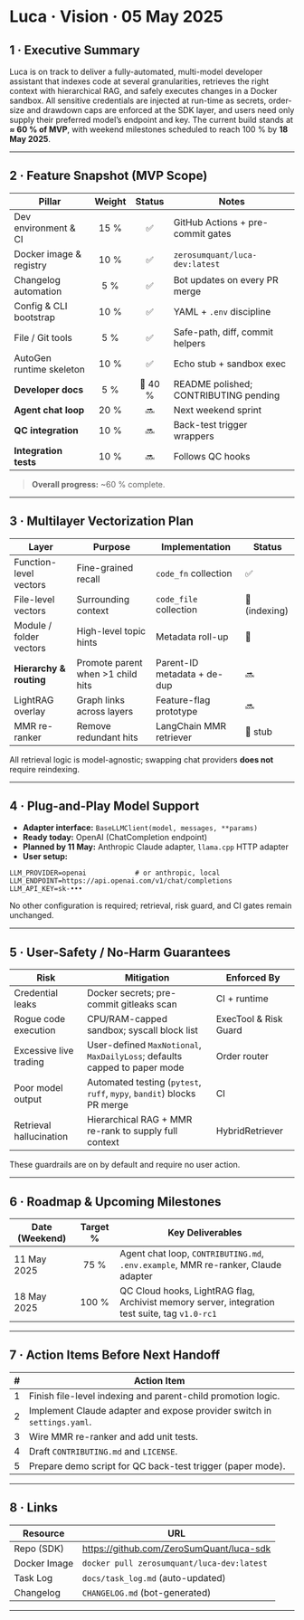 # Luca · Vision · 05 May 2025

## 1 · Executive Summary

Luca is on track to deliver a fully-automated, multi-model developer assistant that indexes code at several granularities, retrieves the right context with hierarchical RAG, and safely executes changes in a Docker sandbox. All sensitive credentials are injected at run-time as secrets, order-size and drawdown caps are enforced at the SDK layer, and users need only supply their preferred model’s endpoint and key. The current build stands at **≈ 60 % of MVP**, with weekend milestones scheduled to reach 100 % by **18 May 2025**.

---

## 2 · Feature Snapshot (MVP Scope)

| Pillar | Weight | Status | Notes |
|--------|:-----:|:------:|-------|
| Dev environment & CI | 15 % | ✅ | GitHub Actions + pre-commit gates |
| Docker image & registry | 10 % | ✅ | `zerosumquant/luca-dev:latest` |
| Changelog automation | 5 % | ✅ | Bot updates on every PR merge |
| Config & CLI bootstrap | 10 % | ✅ | YAML + `.env` discipline |
| File / Git tools | 5 % | ✅ | Safe-path, diff, commit helpers |
| AutoGen runtime skeleton | 10 % | ✅ | Echo stub + sandbox exec |
| **Developer docs** | 5 % | 🔄 40 % | README polished; CONTRIBUTING pending |
| **Agent chat loop** | 20 % | 🔜 | Next weekend sprint |
| **QC integration** | 10 % | 🔜 | Back-test trigger wrappers |
| **Integration tests** | 10 % | 🔜 | Follows QC hooks |

> **Overall progress:** ~60 % complete.

---

## 3 · Multilayer Vectorization Plan

| Layer | Purpose | Implementation | Status |
|-------|---------|----------------|--------|
| Function-level vectors | Fine-grained recall | `code_fn` collection | ✅ |
| File-level vectors | Surrounding context | `code_file` collection | 🔄 (indexing) |
| Module / folder vectors | High-level topic hints | Metadata roll-up | 🔄 |
| **Hierarchy & routing** | Promote parent when >1 child hits | Parent-ID metadata + de-dup | 🔜 |
| LightRAG overlay | Graph links across layers | Feature-flag prototype | 🔜 |
| MMR re-ranker | Remove redundant hits | LangChain MMR retriever | 🔄 stub |

All retrieval logic is model-agnostic; swapping chat providers **does not** require reindexing.

---

## 4 · Plug-and-Play Model Support

* **Adapter interface:** `BaseLLMClient(model, messages, **params)`
* **Ready today:** OpenAI (ChatCompletion endpoint)
* **Planned by 11 May:** Anthropic Claude adapter, `llama.cpp` HTTP adapter
* **User setup:**

```env
LLM_PROVIDER=openai            # or anthropic, local
LLM_ENDPOINT=https://api.openai.com/v1/chat/completions
LLM_API_KEY=sk-•••
```

No other configuration is required; retrieval, risk guard, and CI gates remain unchanged.

---

## 5 · User-Safety / No-Harm Guarantees

| Risk | Mitigation | Enforced By |
|------|------------|-------------|
| Credential leaks | Docker secrets; pre-commit gitleaks scan | CI + runtime |
| Rogue code execution | CPU/RAM-capped sandbox; syscall block list | ExecTool & Risk Guard |
| Excessive live trading | User-defined `MaxNotional`, `MaxDailyLoss`; defaults capped to paper mode | Order router |
| Poor model output | Automated testing (`pytest`, `ruff`, `mypy`, `bandit`) blocks PR merge | CI |
| Retrieval hallucination | Hierarchical RAG + MMR re-rank to supply full context | HybridRetriever |

These guardrails are on by default and require no user action.

---

## 6 · Roadmap & Upcoming Milestones

| Date (Weekend) | Target % | Key Deliverables |
|----------------|:--------:|------------------|
| 11 May 2025 | 75 % | Agent chat loop, `CONTRIBUTING.md`, `.env.example`, MMR re-ranker, Claude adapter |
| 18 May 2025 | 100 % | QC Cloud hooks, LightRAG flag, Archivist memory server, integration test suite, tag `v1.0-rc1` |

---

## 7 · Action Items Before Next Handoff

| # | Action Item |
|---|-------------|
| 1 | Finish file-level indexing and parent-child promotion logic. |
| 2 | Implement Claude adapter and expose provider switch in `settings.yaml`. |
| 3 | Wire MMR re-ranker and add unit tests. |
| 4 | Draft `CONTRIBUTING.md` and `LICENSE`. |
| 5 | Prepare demo script for QC back-test trigger (paper mode). |

---

## 8 · Links

| Resource | URL |
|----------|-----|
| Repo (SDK) | <https://github.com/ZeroSumQuant/luca-sdk> |
| Docker Image | `docker pull zerosumquant/luca-dev:latest` |
| Task Log | `docs/task_log.md` (auto-updated) |
| Changelog | `CHANGELOG.md` (bot-generated) |

---
